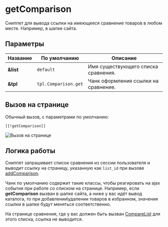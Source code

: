 # getComparison

Сниппет для вывода ссылки на имеющееся сравнение товаров в любом месте. Например, в шапке сайта.

## Параметры

| Название  | По умолчанию         | Описание                             |
| --------- | -------------------- | ------------------------------------ |
| **&list** | `default`            | Имя существующего списка сравнения.  |
| **&tpl**  | `tpl.Comparison.get` | Чанк оформления ссылки на сравнение. |

## Вызов на странице

Обычный вызов, с параметрами по умолчанию:

```modx
[[!getComparison]]
```

![Вызов на странице](https://file.modx.pro/files/4/e/b/4ebd312439d1736e182fc3ff495dbcd6.png)

## Логика работы

Сниппет запрашивает список сравнения из сессии пользователя и выводит ссылку на страницу, указанную как `list_id` при вызове [addComparison].

Чанк по умолчанию cодержит такие классы, чтобы реагировать на ajax события при работе со списком на странице.
Например, если **getComparison** вызван в шапке сайта, а ниже у вас идёт вывод каталога, то при добавлении\удалении товаров в избранном, значения ссылки в шапке будут меняться соответственно.

На странице сравнения, где у вас должен быть вызван [CompareList] для этого списка, ссылка не выводится.

[addComparison]: /components/comparison/addcomparison
[CompareList]: /components/comparison/comparelist

